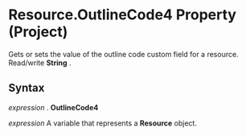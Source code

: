 
# Resource.OutlineCode4 Property (Project)

 Gets or sets the value of the outline code custom field for a resource. Read/write **String** .


## Syntax

 _expression_ . **OutlineCode4**

 _expression_ A variable that represents a **Resource** object.

